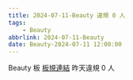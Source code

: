 ```yaml
---
title: 2024-07-11-Beauty 違規 0 人
tags:
    - Beauty
abbrlink: 2024-07-11-Beauty
date: Beauty-2024-07-11 12:00:00
---
```

Beauty 板 [板規連結](https://www.ptt.cc/bbs/Beauty/M.1630069980.A.84B.html)
昨天違規 0 人
